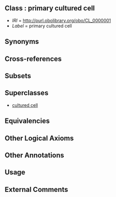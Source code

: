 
## Class : primary cultured cell

 * *IRI* = http://purl.obolibrary.org/obo/CL_0000001
 * *Label* = primary cultured cell

## Synonyms


## Cross-references


## Subsets


## Superclasses

 * [cultured cell](../../CL/10/CL_0000010.md)

## Equivalencies


## Other Logical Axioms


## Other Annotations


## Usage


## External Comments


